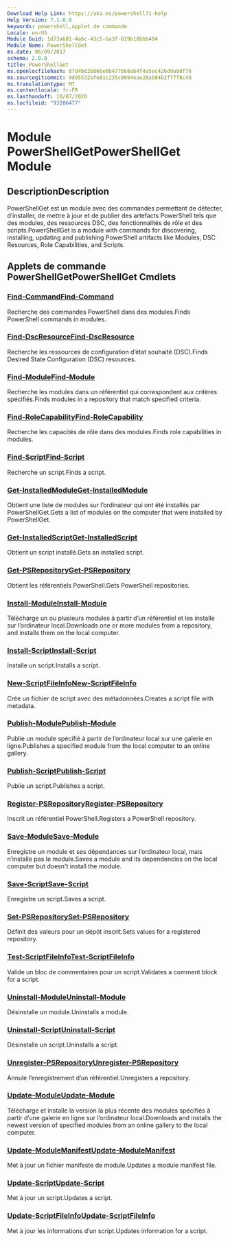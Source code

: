 ```yaml
---
Download Help Link: https://aka.ms/powershell71-help
Help Version: 7.1.0.0
keywords: powershell,applet de commande
Locale: en-US
Module Guid: 1d73a601-4a6c-43c5-ba3f-619b18bbb404
Module Name: PowerShellGet
ms.date: 06/09/2017
schema: 2.0.0
title: PowerShellGet
ms.openlocfilehash: 87d4b62b866e0b477668ab4f4a5ec426d9a0df76
ms.sourcegitcommit: 9d95532afe81c235c8094eae28ab84b2f77f8c48
ms.translationtype: MT
ms.contentlocale: fr-FR
ms.lasthandoff: 10/07/2020
ms.locfileid: "93206477"
---
```

# <span data-ttu-id="c7059-103">Module PowerShellGet</span><span class="sxs-lookup"><span data-stu-id="c7059-103">PowerShellGet Module</span></span>

## <span data-ttu-id="c7059-104">Description</span><span class="sxs-lookup"><span data-stu-id="c7059-104">Description</span></span>

<span data-ttu-id="c7059-105">PowerShellGet est un module avec des commandes permettant de détecter, d’installer, de mettre à jour et de publier des artefacts PowerShell tels que des modules, des ressources DSC, des fonctionnalités de rôle et des scripts.</span><span class="sxs-lookup"><span data-stu-id="c7059-105">PowerShellGet is a module with commands for discovering, installing, updating and publishing PowerShell artifacts like Modules, DSC Resources, Role Capabilities, and Scripts.</span></span>

## <span data-ttu-id="c7059-106">Applets de commande PowerShellGet</span><span class="sxs-lookup"><span data-stu-id="c7059-106">PowerShellGet Cmdlets</span></span>

### [<span data-ttu-id="c7059-107">Find-Command</span><span class="sxs-lookup"><span data-stu-id="c7059-107">Find-Command</span></span>](Find-Command.md)
<span data-ttu-id="c7059-108">Recherche des commandes PowerShell dans des modules.</span><span class="sxs-lookup"><span data-stu-id="c7059-108">Finds PowerShell commands in modules.</span></span>

### [<span data-ttu-id="c7059-109">Find-DscResource</span><span class="sxs-lookup"><span data-stu-id="c7059-109">Find-DscResource</span></span>](Find-DscResource.md)
<span data-ttu-id="c7059-110">Recherche les ressources de configuration d’état souhaité (DSC).</span><span class="sxs-lookup"><span data-stu-id="c7059-110">Finds Desired State Configuration (DSC) resources.</span></span>

### [<span data-ttu-id="c7059-111">Find-Module</span><span class="sxs-lookup"><span data-stu-id="c7059-111">Find-Module</span></span>](Find-Module.md)
<span data-ttu-id="c7059-112">Recherche les modules dans un référentiel qui correspondent aux critères spécifiés.</span><span class="sxs-lookup"><span data-stu-id="c7059-112">Finds modules in a repository that match specified criteria.</span></span>

### [<span data-ttu-id="c7059-113">Find-RoleCapability</span><span class="sxs-lookup"><span data-stu-id="c7059-113">Find-RoleCapability</span></span>](Find-RoleCapability.md)
<span data-ttu-id="c7059-114">Recherche les capacités de rôle dans des modules.</span><span class="sxs-lookup"><span data-stu-id="c7059-114">Finds role capabilities in modules.</span></span>

### [<span data-ttu-id="c7059-115">Find-Script</span><span class="sxs-lookup"><span data-stu-id="c7059-115">Find-Script</span></span>](Find-Script.md)
<span data-ttu-id="c7059-116">Recherche un script.</span><span class="sxs-lookup"><span data-stu-id="c7059-116">Finds a script.</span></span>

### [<span data-ttu-id="c7059-117">Get-InstalledModule</span><span class="sxs-lookup"><span data-stu-id="c7059-117">Get-InstalledModule</span></span>](Get-InstalledModule.md)
<span data-ttu-id="c7059-118">Obtient une liste de modules sur l’ordinateur qui ont été installés par PowerShellGet.</span><span class="sxs-lookup"><span data-stu-id="c7059-118">Gets a list of modules on the computer that were installed by PowerShellGet.</span></span>

### [<span data-ttu-id="c7059-119">Get-InstalledScript</span><span class="sxs-lookup"><span data-stu-id="c7059-119">Get-InstalledScript</span></span>](Get-InstalledScript.md)
<span data-ttu-id="c7059-120">Obtient un script installé.</span><span class="sxs-lookup"><span data-stu-id="c7059-120">Gets an installed script.</span></span>

### [<span data-ttu-id="c7059-121">Get-PSRepository</span><span class="sxs-lookup"><span data-stu-id="c7059-121">Get-PSRepository</span></span>](Get-PSRepository.md)
<span data-ttu-id="c7059-122">Obtient les référentiels PowerShell.</span><span class="sxs-lookup"><span data-stu-id="c7059-122">Gets PowerShell repositories.</span></span>

### [<span data-ttu-id="c7059-123">Install-Module</span><span class="sxs-lookup"><span data-stu-id="c7059-123">Install-Module</span></span>](Install-Module.md)
<span data-ttu-id="c7059-124">Télécharge un ou plusieurs modules à partir d’un référentiel et les installe sur l’ordinateur local.</span><span class="sxs-lookup"><span data-stu-id="c7059-124">Downloads one or more modules from a repository, and installs them on the local computer.</span></span>

### [<span data-ttu-id="c7059-125">Install-Script</span><span class="sxs-lookup"><span data-stu-id="c7059-125">Install-Script</span></span>](Install-Script.md)
<span data-ttu-id="c7059-126">Installe un script.</span><span class="sxs-lookup"><span data-stu-id="c7059-126">Installs a script.</span></span>

### [<span data-ttu-id="c7059-127">New-ScriptFileInfo</span><span class="sxs-lookup"><span data-stu-id="c7059-127">New-ScriptFileInfo</span></span>](New-ScriptFileInfo.md)
<span data-ttu-id="c7059-128">Crée un fichier de script avec des métadonnées.</span><span class="sxs-lookup"><span data-stu-id="c7059-128">Creates a script file with metadata.</span></span>

### [<span data-ttu-id="c7059-129">Publish-Module</span><span class="sxs-lookup"><span data-stu-id="c7059-129">Publish-Module</span></span>](Publish-Module.md)
<span data-ttu-id="c7059-130">Publie un module spécifié à partir de l’ordinateur local sur une galerie en ligne.</span><span class="sxs-lookup"><span data-stu-id="c7059-130">Publishes a specified module from the local computer to an online gallery.</span></span>

### [<span data-ttu-id="c7059-131">Publish-Script</span><span class="sxs-lookup"><span data-stu-id="c7059-131">Publish-Script</span></span>](Publish-Script.md)
<span data-ttu-id="c7059-132">Publie un script.</span><span class="sxs-lookup"><span data-stu-id="c7059-132">Publishes a script.</span></span>

### [<span data-ttu-id="c7059-133">Register-PSRepository</span><span class="sxs-lookup"><span data-stu-id="c7059-133">Register-PSRepository</span></span>](Register-PSRepository.md)
<span data-ttu-id="c7059-134">Inscrit un référentiel PowerShell.</span><span class="sxs-lookup"><span data-stu-id="c7059-134">Registers a PowerShell repository.</span></span>

### [<span data-ttu-id="c7059-135">Save-Module</span><span class="sxs-lookup"><span data-stu-id="c7059-135">Save-Module</span></span>](Save-Module.md)
<span data-ttu-id="c7059-136">Enregistre un module et ses dépendances sur l’ordinateur local, mais n’installe pas le module.</span><span class="sxs-lookup"><span data-stu-id="c7059-136">Saves a module and its dependencies on the local computer but doesn't install the module.</span></span>

### [<span data-ttu-id="c7059-137">Save-Script</span><span class="sxs-lookup"><span data-stu-id="c7059-137">Save-Script</span></span>](Save-Script.md)
<span data-ttu-id="c7059-138">Enregistre un script.</span><span class="sxs-lookup"><span data-stu-id="c7059-138">Saves a script.</span></span>

### [<span data-ttu-id="c7059-139">Set-PSRepository</span><span class="sxs-lookup"><span data-stu-id="c7059-139">Set-PSRepository</span></span>](Set-PSRepository.md)
<span data-ttu-id="c7059-140">Définit des valeurs pour un dépôt inscrit.</span><span class="sxs-lookup"><span data-stu-id="c7059-140">Sets values for a registered repository.</span></span>

### [<span data-ttu-id="c7059-141">Test-ScriptFileInfo</span><span class="sxs-lookup"><span data-stu-id="c7059-141">Test-ScriptFileInfo</span></span>](Test-ScriptFileInfo.md)
<span data-ttu-id="c7059-142">Valide un bloc de commentaires pour un script.</span><span class="sxs-lookup"><span data-stu-id="c7059-142">Validates a comment block for a script.</span></span>

### [<span data-ttu-id="c7059-143">Uninstall-Module</span><span class="sxs-lookup"><span data-stu-id="c7059-143">Uninstall-Module</span></span>](Uninstall-Module.md)
<span data-ttu-id="c7059-144">Désinstalle un module.</span><span class="sxs-lookup"><span data-stu-id="c7059-144">Uninstalls a module.</span></span>

### [<span data-ttu-id="c7059-145">Uninstall-Script</span><span class="sxs-lookup"><span data-stu-id="c7059-145">Uninstall-Script</span></span>](Uninstall-Script.md)
<span data-ttu-id="c7059-146">Désinstalle un script.</span><span class="sxs-lookup"><span data-stu-id="c7059-146">Uninstalls a script.</span></span>

### [<span data-ttu-id="c7059-147">Unregister-PSRepository</span><span class="sxs-lookup"><span data-stu-id="c7059-147">Unregister-PSRepository</span></span>](Unregister-PSRepository.md)
<span data-ttu-id="c7059-148">Annule l’enregistrement d’un référentiel.</span><span class="sxs-lookup"><span data-stu-id="c7059-148">Unregisters a repository.</span></span>

### [<span data-ttu-id="c7059-149">Update-Module</span><span class="sxs-lookup"><span data-stu-id="c7059-149">Update-Module</span></span>](Update-Module.md)
<span data-ttu-id="c7059-150">Télécharge et installe la version la plus récente des modules spécifiés à partir d’une galerie en ligne sur l’ordinateur local.</span><span class="sxs-lookup"><span data-stu-id="c7059-150">Downloads and installs the newest version of specified modules from an online gallery to the local computer.</span></span>

### [<span data-ttu-id="c7059-151">Update-ModuleManifest</span><span class="sxs-lookup"><span data-stu-id="c7059-151">Update-ModuleManifest</span></span>](Update-ModuleManifest.md)
<span data-ttu-id="c7059-152">Met à jour un fichier manifeste de module.</span><span class="sxs-lookup"><span data-stu-id="c7059-152">Updates a module manifest file.</span></span>

### [<span data-ttu-id="c7059-153">Update-Script</span><span class="sxs-lookup"><span data-stu-id="c7059-153">Update-Script</span></span>](Update-Script.md)
<span data-ttu-id="c7059-154">Met à jour un script.</span><span class="sxs-lookup"><span data-stu-id="c7059-154">Updates a script.</span></span>

### [<span data-ttu-id="c7059-155">Update-ScriptFileInfo</span><span class="sxs-lookup"><span data-stu-id="c7059-155">Update-ScriptFileInfo</span></span>](Update-ScriptFileInfo.md)
<span data-ttu-id="c7059-156">Met à jour les informations d’un script.</span><span class="sxs-lookup"><span data-stu-id="c7059-156">Updates information for a script.</span></span>

